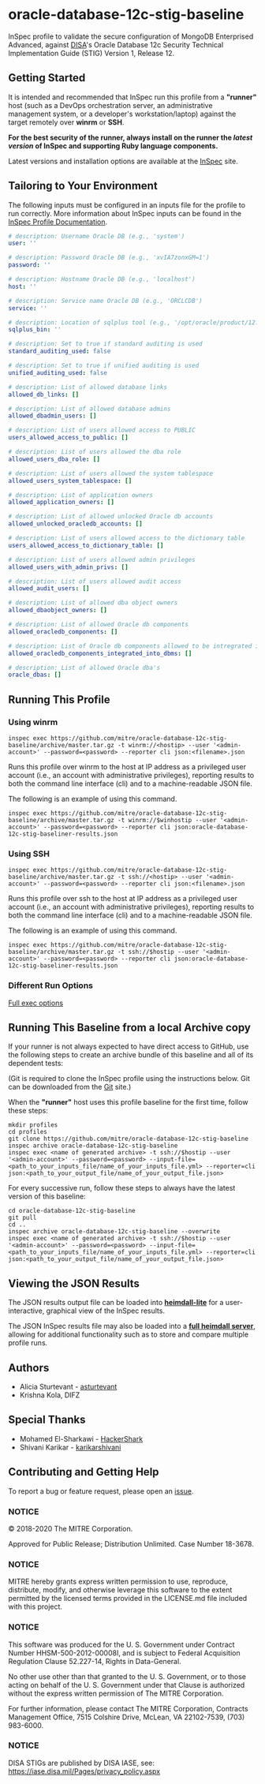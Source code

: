 # oracle-database-12c-stig-baseline

InSpec profile to validate the secure configuration of MongoDB Enterprised Advanced, against [DISA](https://iase.disa.mil/stigs/)'s Oracle Database 12c Security Technical Implementation Guide (STIG) Version 1, Release 12.

## Getting Started  
It is intended and recommended that InSpec run this profile from a __"runner"__ host (such as a DevOps orchestration server, an administrative management system, or a developer's workstation/laptop) against the target remotely over __winrm__ or __SSH__.

__For the best security of the runner, always install on the runner the _latest version_ of InSpec and supporting Ruby language components.__ 

Latest versions and installation options are available at the [InSpec](http://inspec.io/) site.

## Tailoring to Your Environment
The following inputs must be configured in an inputs file for the profile to run correctly. More information about InSpec inputs can be found in the [InSpec Profile Documentation](https://www.inspec.io/docs/reference/profiles/).

```yaml
# description: Username Oracle DB (e.g., 'system')
user: ''

# description: Password Oracle DB (e.g., 'xvIA7zonxGM=1')
password: ''

# description: Hostname Oracle DB (e.g., 'localhost')
host: ''

# description: Service name Oracle DB (e.g., 'ORCLCDB')
service: ''

# description: Location of sqlplus tool (e.g., '/opt/oracle/product/12.2.0.1/dbhome_1/bin/sqlplus')
sqlplus_bin: ''

# description: Set to true if standard auditing is used
standard_auditing_used: false 

# description: Set to true if unified auditing is used
unified_auditing_used: false

# description: List of allowed database links
allowed_db_links: []

# description: List of allowed database admins
allowed_dbadmin_users: []

# description: List of users allowed access to PUBLIC
users_allowed_access_to_public: []

# description: List of users allowed the dba role
allowed_users_dba_role: []

# description: List of users allowed the system tablespace
allowed_users_system_tablespace: []

# description: List of application owners
allowed_application_owners: []

# description: List of allowed unlocked Oracle db accounts
allowed_unlocked_oracledb_accounts: []

# description: List of users allowed access to the dictionary table
users_allowed_access_to_dictionary_table: []

# description: List of users allowed admin privileges
allowed_users_with_admin_privs: []

# description: List of users allowed audit access
allowed_audit_users: []

# description: List of allowed dba object owners
allowed_dbaobject_owners: []

# description: List of allowed Oracle db components
allowed_oracledb_components: []

# description: List of Oracle db components allowed to be intregrated into the dbms
allowed_oracledb_components_integrated_into_dbms: []

# description: List of allowed Oracle dba's
oracle_dbas: []
```

## Running This Profile

### Using winrm

    inspec exec https://github.com/mitre/oracle-database-12c-stig-baseline/archive/master.tar.gz -t winrm://<hostip> --user '<admin-account>' --password=<password> --reporter cli json:<filename>.json

Runs this profile over winrm to the host at IP address <hostip> as a privileged user account (i.e., an account with administrative privileges), reporting results to both the command line interface (cli) and to a machine-readable JSON file. 
    
The following is an example of using this command. 

    inspec exec https://github.com/mitre/oracle-database-12c-stig-baseline/archive/master.tar.gz -t winrm://$winhostip --user '<admin-account>' --password=<password> --reporter cli json:oracle-database-12c-stig-baseliner-results.json

### Using SSH

    inspec exec https://github.com/mitre/oracle-database-12c-stig-baseline/archive/master.tar.gz -t ssh://<hostip> --user '<admin-account>' --password=<password> --reporter cli json:<filename>.json

Runs this profile over ssh to the host at IP address <hostip> as a privileged user account (i.e., an account with administrative privileges), reporting results to both the command line interface (cli) and to a machine-readable JSON file. 
    
The following is an example of using this command. 

    inspec exec https://github.com/mitre/oracle-database-12c-stig-baseline/archive/master.tar.gz -t ssh://$hostip --user '<admin-account>' --password=<password> --reporter cli json:oracle-database-12c-stig-baseliner-results.json

### Different Run Options

  [Full exec options](https://docs.chef.io/inspec/cli/#options-3)

## Running This Baseline from a local Archive copy 

If your runner is not always expected to have direct access to GitHub, use the following steps to create an archive bundle of this baseline and all of its dependent tests:

(Git is required to clone the InSpec profile using the instructions below. Git can be downloaded from the [Git](https://git-scm.com/book/en/v2/Getting-Started-Installing-Git) site.)

When the __"runner"__ host uses this profile baseline for the first time, follow these steps: 

```
mkdir profiles
cd profiles
git clone https://github.com/mitre/oracle-database-12c-stig-baseline
inspec archive oracle-database-12c-stig-baseline
inspec exec <name of generated archive> -t ssh://$hostip --user '<admin-account>' --password=<password> --input-file=<path_to_your_inputs_file/name_of_your_inputs_file.yml> --reporter=cli json:<path_to_your_output_file/name_of_your_output_file.json>
```
For every successive run, follow these steps to always have the latest version of this baseline:

```
cd oracle-database-12c-stig-baseline
git pull
cd ..
inspec archive oracle-database-12c-stig-baseline --overwrite
inspec exec <name of generated archive> -t ssh://$hostip --user '<admin-account>' --password=<password> --input-file=<path_to_your_inputs_file/name_of_your_inputs_file.yml> --reporter=cli json:<path_to_your_output_file/name_of_your_output_file.json>
```

## Viewing the JSON Results

The JSON results output file can be loaded into __[heimdall-lite](https://heimdall-lite.mitre.org/)__ for a user-interactive, graphical view of the InSpec results. 

The JSON InSpec results file may also be loaded into a __[full heimdall server](https://github.com/mitre/heimdall)__, allowing for additional functionality such as to store and compare multiple profile runs.

## Authors
* Alicia Sturtevant - [asturtevant](https://github.com/asturtevant)
* Krishna Kola, DIFZ

## Special Thanks 
* Mohamed El-Sharkawi - [HackerShark](https://github.com/HackerShark)
* Shivani Karikar - [karikarshivani](https://github.com/karikarshivani)

## Contributing and Getting Help
To report a bug or feature request, please open an [issue](https://github.com/mitre/oracle-database-12c-stig-baseline/issues/new).

### NOTICE

© 2018-2020 The MITRE Corporation.

Approved for Public Release; Distribution Unlimited. Case Number 18-3678.

### NOTICE
MITRE hereby grants express written permission to use, reproduce, distribute, modify, and otherwise leverage this software to the extent permitted by the licensed terms provided in the LICENSE.md file included with this project.

### NOTICE  

This software was produced for the U. S. Government under Contract Number HHSM-500-2012-00008I, and is subject to Federal Acquisition Regulation Clause 52.227-14, Rights in Data-General.  

No other use other than that granted to the U. S. Government, or to those acting on behalf of the U. S. Government under that Clause is authorized without the express written permission of The MITRE Corporation. 

For further information, please contact The MITRE Corporation, Contracts Management Office, 7515 Colshire Drive, McLean, VA  22102-7539, (703) 983-6000.  

### NOTICE

DISA STIGs are published by DISA IASE, see: https://iase.disa.mil/Pages/privacy_policy.aspx   
